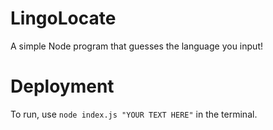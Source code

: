 # LingoLocate
A simple Node program that guesses the language you input!

# Deployment
To run, use `node index.js "YOUR TEXT HERE"` in the terminal.
